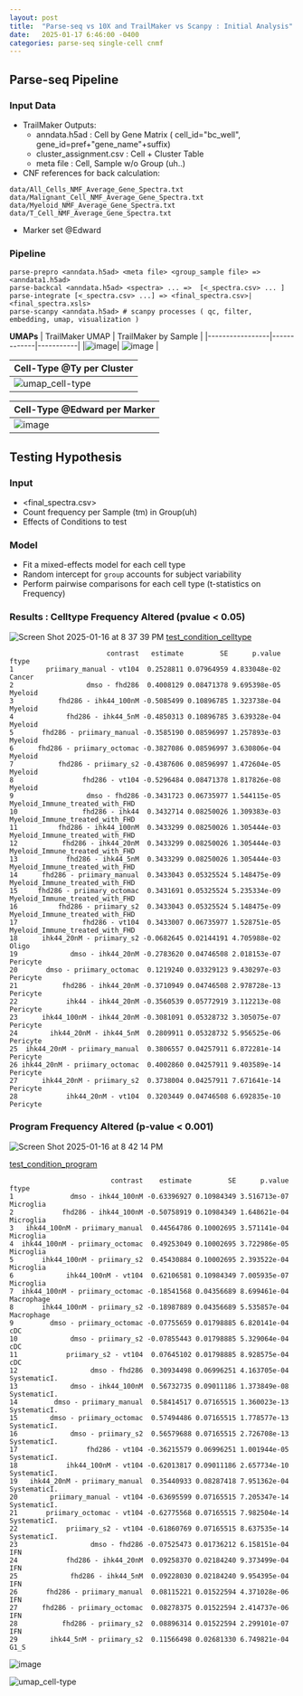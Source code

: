 ```yaml
---
layout: post
title:  "Parse-seq vs 10X and TrailMaker vs Scanpy : Initial Analysis"
date:   2025-01-17 6:46:00 -0400
categories: parse-seq single-cell cnmf   
---
```

## Parse-seq Pipeline
### Input Data
- TrailMaker Outputs: 
  - anndata.h5ad : Cell by Gene Matrix ( cell_id="bc_well", gene_id=pref+"gene_name"+suffix)  
  - cluster_assignment.csv : Cell + Cluster Table 
  - meta file : Cell, Sample w/o Group (uh..) 
- CNF references for back calculation:
```
data/All_Cells_NMF_Average_Gene_Spectra.txt
data/Malignant_Cell_NMF_Average_Gene_Spectra.txt
data/Myeloid_NMF_Average_Gene_Spectra.txt
data/T_Cell_NMF_Average_Gene_Spectra.txt
```
- Marker set @Edward

### Pipeline
```
parse-prepro <anndata.h5ad> <meta file> <group_sample file> => <anndata1.h5ad>
parse-backcal <anndata.h5ad> <spectra> ... =>  [<_spectra.csv> ... ]
parse-integrate [<_spectra.csv> ...] => <final_spectra.csv>|<final_spectra.xsls>
parse-scanpy <anndata.h5ad> # scanpy processes ( qc, filter, embedding, umap, visualization )
```
**UMAPs**
| TrailMaker UMAP | TrailMaker by Sample |
|-----------------|-------------|-----------|
|![image](https://github.com/user-attachments/assets/130417c4-0852-49df-a55f-8acb6cf74c9a)| ![image](https://github.com/user-attachments/assets/7ef1341c-3ebd-4074-b9f9-0548161b4a67) |

| Cell-Type @Ty per Cluster  |
|-----------------|
![umap_cell-type](https://github.com/user-attachments/assets/10dad213-3c6d-4aa1-bc43-61cb48ab4abe)|

| Cell-Type @Edward per Marker | 
|-----------------|
![image](https://github.com/user-attachments/assets/7640edcc-8499-453c-92d7-3e3113b8820f) |


## Testing Hypothesis
### Input
- <final_spectra.csv>
- Count frequency per Sample (tm) in Group(uh)
- Effects of Conditions to test

### Model
- Fit a mixed-effects model for each cell type
- Random intercept for `group` accounts for subject variability
- Perform pairwise comparisons for each cell type (t-statistics on Frequency)

### Results : Celltype Frequency Altered (pvalue < 0.05)

![Screen Shot 2025-01-16 at 8 37 39 PM](https://github.com/user-attachments/assets/2d6699b8-594d-432e-906c-184a8e931999)
[test_condition_celltype]( test_condition_celltype.csv )


```
                        contrast   estimate         SE      p.value                           ftype
1        priimary_manual - vt104  0.2528811 0.07964959 4.833048e-02                          Cancer
2                  dmso - fhd286  0.4008129 0.08471378 9.695398e-05                         Myeloid
3           fhd286 - ihk44_100nM -0.5085499 0.10896785 1.323738e-04                         Myeloid
4             fhd286 - ihk44_5nM -0.4850313 0.10896785 3.639328e-04                         Myeloid
5       fhd286 - priimary_manual -0.3585190 0.08596997 1.257893e-03                         Myeloid
6      fhd286 - priimary_octomac -0.3827086 0.08596997 3.630806e-04                         Myeloid
7           fhd286 - priimary_s2 -0.4387606 0.08596997 1.472604e-05                         Myeloid
8                 fhd286 - vt104 -0.5296484 0.08471378 1.817826e-08                         Myeloid
9                  dmso - fhd286 -0.3431723 0.06735977 1.544115e-05 Myeloid_Immune_treated_with_FHD
10                fhd286 - ihk44  0.3432714 0.08250026 1.309383e-03 Myeloid_Immune_treated_with_FHD
11          fhd286 - ihk44_100nM  0.3433299 0.08250026 1.305444e-03 Myeloid_Immune_treated_with_FHD
12           fhd286 - ihk44_20nM  0.3433299 0.08250026 1.305444e-03 Myeloid_Immune_treated_with_FHD
13            fhd286 - ihk44_5nM  0.3433299 0.08250026 1.305444e-03 Myeloid_Immune_treated_with_FHD
14      fhd286 - priimary_manual  0.3433043 0.05325524 5.148475e-09 Myeloid_Immune_treated_with_FHD
15     fhd286 - priimary_octomac  0.3431691 0.05325524 5.235334e-09 Myeloid_Immune_treated_with_FHD
16          fhd286 - priimary_s2  0.3433043 0.05325524 5.148475e-09 Myeloid_Immune_treated_with_FHD
17                fhd286 - vt104  0.3433007 0.06735977 1.528751e-05 Myeloid_Immune_treated_with_FHD
18      ihk44_20nM - priimary_s2 -0.0682645 0.02144191 4.705988e-02                           Oligo
19             dmso - ihk44_20nM -0.2783620 0.04746508 2.018153e-07                        Pericyte
20       dmso - priimary_octomac  0.1219240 0.03329123 9.430297e-03                        Pericyte
21           fhd286 - ihk44_20nM -0.3710949 0.04746508 2.978728e-13                        Pericyte
22            ihk44 - ihk44_20nM -0.3560539 0.05772919 3.112213e-08                        Pericyte
23      ihk44_100nM - ihk44_20nM -0.3081091 0.05328732 3.305075e-07                        Pericyte
24        ihk44_20nM - ihk44_5nM  0.2809911 0.05328732 5.956525e-06                        Pericyte
25  ihk44_20nM - priimary_manual  0.3806557 0.04257911 6.872281e-14                        Pericyte
26 ihk44_20nM - priimary_octomac  0.4002860 0.04257911 9.403589e-14                        Pericyte
27      ihk44_20nM - priimary_s2  0.3738004 0.04257911 7.671641e-14                        Pericyte
28            ihk44_20nM - vt104  0.3203449 0.04746508 6.692835e-10                        Pericyte
```
### Program Frequency Altered (p-value < 0.001)
![Screen Shot 2025-01-16 at 8 42 14 PM](https://github.com/user-attachments/assets/66d22a21-9a40-45dd-8208-28cef9bac3cf)

[test_condition_program]( test_condition_program.csv )

```
                         contrast    estimate         SE      p.value        ftype
1              dmso - ihk44_100nM -0.63396927 0.10984349 3.516713e-07    Microglia
2            fhd286 - ihk44_100nM -0.50758919 0.10984349 1.648621e-04    Microglia
3   ihk44_100nM - priimary_manual  0.44564786 0.10002695 3.571141e-04    Microglia
4  ihk44_100nM - priimary_octomac  0.49253049 0.10002695 3.722986e-05    Microglia
5       ihk44_100nM - priimary_s2  0.45430884 0.10002695 2.393522e-04    Microglia
6             ihk44_100nM - vt104  0.62106581 0.10984349 7.005935e-07    Microglia
7  ihk44_100nM - priimary_octomac -0.18541568 0.04356689 8.699461e-04   Macrophage
8       ihk44_100nM - priimary_s2 -0.18987889 0.04356689 5.535857e-04   Macrophage
9         dmso - priimary_octomac -0.07755659 0.01798885 6.820141e-04          cDC
10             dmso - priimary_s2 -0.07855443 0.01798885 5.329064e-04          cDC
11            priimary_s2 - vt104  0.07645102 0.01798885 8.928575e-04          cDC
12                  dmso - fhd286  0.30934498 0.06996251 4.163705e-04 SystematicI.
13             dmso - ihk44_100nM  0.56732735 0.09011186 1.373849e-08 SystematicI.
14         dmso - priimary_manual  0.58414517 0.07165515 1.360023e-13 SystematicI.
15        dmso - priimary_octomac  0.57494486 0.07165515 1.778577e-13 SystematicI.
16             dmso - priimary_s2  0.56579688 0.07165515 2.726708e-13 SystematicI.
17                 fhd286 - vt104 -0.36215579 0.06996251 1.001944e-05 SystematicI.
18            ihk44_100nM - vt104 -0.62013817 0.09011186 2.657734e-10 SystematicI.
19   ihk44_20nM - priimary_manual  0.35440933 0.08287418 7.951362e-04 SystematicI.
20        priimary_manual - vt104 -0.63695599 0.07165515 7.205347e-14 SystematicI.
21       priimary_octomac - vt104 -0.62775568 0.07165515 7.982504e-14 SystematicI.
22            priimary_s2 - vt104 -0.61860769 0.07165515 8.637535e-14 SystematicI.
23                  dmso - fhd286 -0.07525473 0.01736212 6.158151e-04          IFN
24            fhd286 - ihk44_20nM  0.09258370 0.02184240 9.373499e-04          IFN
25             fhd286 - ihk44_5nM  0.09228030 0.02184240 9.954395e-04          IFN
26       fhd286 - priimary_manual  0.08115221 0.01522594 4.371028e-06          IFN
27      fhd286 - priimary_octomac  0.08278375 0.01522594 2.414737e-06          IFN
28           fhd286 - priimary_s2  0.08896314 0.01522594 2.299101e-07          IFN
29        ihk44_5nM - priimary_s2  0.11566498 0.02681330 6.749821e-04         G1_S
```

![image](https://github.com/user-attachments/assets/130417c4-0852-49df-a55f-8acb6cf74c9a)

![umap_cell-type](https://github.com/user-attachments/assets/10dad213-3c6d-4aa1-bc43-61cb48ab4abe)
